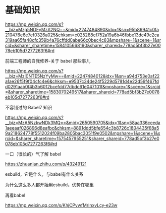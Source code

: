 # 基础知识

https://mp.weixin.qq.com/s?__biz=Mzg5NDEyMzA2NQ==&mid=2247484890&idx=1&sn=95b86941c0fa210476e6e7ef0326a025&chksm=c025288cf752a19a6b46fbbe13dc49c2ca319aa65fa48cfc359b4a76cffdd0abe66c0bec4c83&mpshare=1&scene=1&srcid=&sharer_sharetime=1584105668190&sharer_shareid=778ad5bf3b27e0078eb105d7277263f6#rd





前端工程师的自我修养-关于 babel 那些事儿

https://mp.weixin.qq.com/s?__biz=MzI0NTE5NzYyMw==&mid=2247484012&idx=1&sn=a94d753e0af22a1ae26f5f9f04cfc4e6&chksm=e9537c34de24f5229d5781d4e22d59f467fdd0291aab0f4b3b6012bcefdd77dbdc61e047101f&mpshare=1&scene=1&srcid=&sharer_sharetime=1583070249517&sharer_shareid=778ad5bf3b27e0078eb105d7277263f6#rd



不容错过的 Babel7 知识

https://mp.weixin.qq.com/s?__biz=MzA5NzkwNDk3MQ==&mid=2650590705&idx=1&sn=58aa336ceeda1aeeaaf026896d8eafbc&chksm=8891ddd5bfe654c3b8726c1804435f68a59a218624778f5512024f09ba2805bac3051f9e0502&mpshare=1&scene=1&srcid=&sharer_sharetime=1575457955251&sharer_shareid=778ad5bf3b27e0078eb105d7277263f6#rd



一口（很长的）气了解 babel

https://zhuanlan.zhihu.com/p/43249121



esbuild，它是什么，与babel有什么关系

为什么这么多人都开始用esbuild，优势在哪里



再看babel

https://mp.weixin.qq.com/s/KhjCPvwfMrinxvLcy-e23w